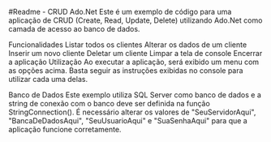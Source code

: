 #Readme - CRUD Ado.Net
Este é um exemplo de código para uma aplicação de CRUD (Create, Read, Update, Delete) utilizando Ado.Net como camada de acesso ao banco de dados.

Funcionalidades
Listar todos os clientes
Alterar os dados de um cliente
Inserir um novo cliente
Deletar um cliente
Limpar a tela de console
Encerrar a aplicação
Utilização
Ao executar a aplicação, será exibido um menu com as opções acima. Basta seguir as instruções exibidas no console para utilizar cada uma delas.

Banco de Dados
Este exemplo utiliza SQL Server como banco de dados e a string de conexão com o banco deve ser definida na função StringConnection(). É necessário alterar os valores de "SeuServidorAqui", "BancaDeDadosAqui", "SeuUsuarioAqui" e "SuaSenhaAqui" para que a aplicação funcione corretamente.
